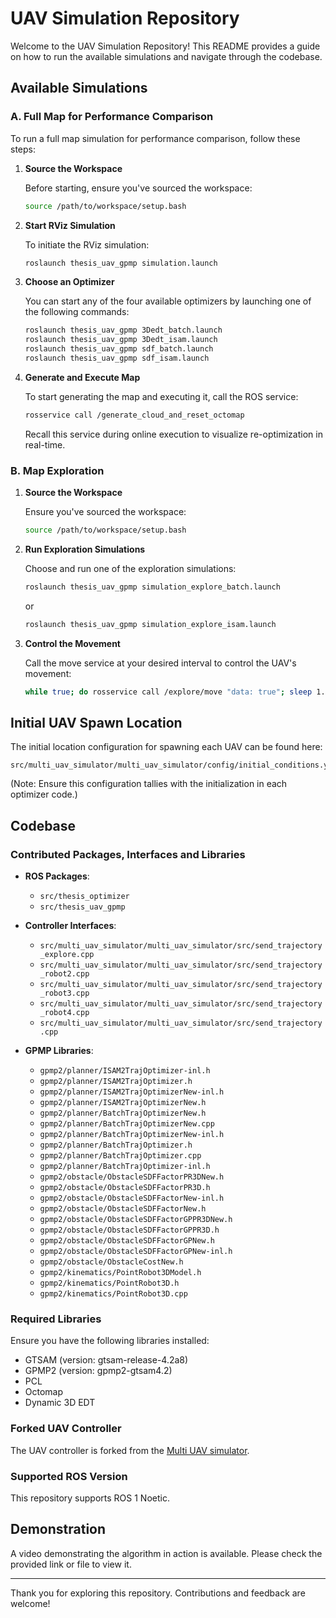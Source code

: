 
# UAV Simulation Repository

Welcome to the UAV Simulation Repository! This README provides a guide on how to run the available simulations and navigate through the codebase.

## Available Simulations

### A. Full Map for Performance Comparison

To run a full map simulation for performance comparison, follow these steps:

1. **Source the Workspace**
   
   Before starting, ensure you've sourced the workspace:
   ```bash
   source /path/to/workspace/setup.bash
   ```

2. **Start RViz Simulation**
   
   To initiate the RViz simulation:
   ```bash
   roslaunch thesis_uav_gpmp simulation.launch
   ```

3. **Choose an Optimizer**

   You can start any of the four available optimizers by launching one of the following commands:
   ```bash
   roslaunch thesis_uav_gpmp 3Dedt_batch.launch
   roslaunch thesis_uav_gpmp 3Dedt_isam.launch
   roslaunch thesis_uav_gpmp sdf_batch.launch
   roslaunch thesis_uav_gpmp sdf_isam.launch
   ```

4. **Generate and Execute Map**

   To start generating the map and executing it, call the ROS service:
   ```bash
   rosservice call /generate_cloud_and_reset_octomap
   ```
   Recall this service during online execution to visualize re-optimization in real-time.

### B. Map Exploration

1. **Source the Workspace**

   Ensure you've sourced the workspace:
   ```bash
   source /path/to/workspace/setup.bash
   ```

2. **Run Exploration Simulations**

   Choose and run one of the exploration simulations:
   ```bash
   roslaunch thesis_uav_gpmp simulation_explore_batch.launch
   ```
   or
   ```bash
   roslaunch thesis_uav_gpmp simulation_explore_isam.launch
   ```

3. **Control the Movement**

   Call the move service at your desired interval to control the UAV's movement:
   ```bash
   while true; do rosservice call /explore/move "data: true"; sleep 1.0; done
   ```

## Initial UAV Spawn Location

The initial location configuration for spawning each UAV can be found here:
```
src/multi_uav_simulator/multi_uav_simulator/config/initial_conditions.yaml
```
(Note: Ensure this configuration tallies with the initialization in each optimizer code.)

## Codebase

### Contributed Packages, Interfaces and Libraries

- **ROS Packages**:
  - `src/thesis_optimizer`
  - `src/thesis_uav_gpmp`

- **Controller Interfaces**:
  - `src/multi_uav_simulator/multi_uav_simulator/src/send_trajectory_explore.cpp`
  - `src/multi_uav_simulator/multi_uav_simulator/src/send_trajectory_robot2.cpp`
  - `src/multi_uav_simulator/multi_uav_simulator/src/send_trajectory_robot3.cpp`
  - `src/multi_uav_simulator/multi_uav_simulator/src/send_trajectory_robot4.cpp`
  - `src/multi_uav_simulator/multi_uav_simulator/src/send_trajectory.cpp`

- **GPMP Libraries**:
  - `gpmp2/planner/ISAM2TrajOptimizer-inl.h`
  - `gpmp2/planner/ISAM2TrajOptimizer.h`
  - `gpmp2/planner/ISAM2TrajOptimizerNew-inl.h`
  - `gpmp2/planner/ISAM2TrajOptimizerNew.h`
  - `gpmp2/planner/BatchTrajOptimizerNew.h`
  - `gpmp2/planner/BatchTrajOptimizerNew.cpp`
  - `gpmp2/planner/BatchTrajOptimizerNew-inl.h`
  - `gpmp2/planner/BatchTrajOptimizer.h`
  - `gpmp2/planner/BatchTrajOptimizer.cpp`
  - `gpmp2/planner/BatchTrajOptimizer-inl.h`
  - `gpmp2/obstacle/ObstacleSDFFactorPR3DNew.h`
  - `gpmp2/obstacle/ObstacleSDFFactorPR3D.h`
  - `gpmp2/obstacle/ObstacleSDFFactorNew-inl.h`
  - `gpmp2/obstacle/ObstacleSDFFactorNew.h`
  - `gpmp2/obstacle/ObstacleSDFFactorGPPR3DNew.h`
  - `gpmp2/obstacle/ObstacleSDFFactorGPPR3D.h`
  - `gpmp2/obstacle/ObstacleSDFFactorGPNew.h`
  - `gpmp2/obstacle/ObstacleSDFFactorGPNew-inl.h`
  - `gpmp2/obstacle/ObstacleCostNew.h`
  - `gpmp2/kinematics/PointRobot3DModel.h`
  - `gpmp2/kinematics/PointRobot3D.h`
  - `gpmp2/kinematics/PointRobot3D.cpp`

### Required Libraries

Ensure you have the following libraries installed:

- GTSAM (version: gtsam-release-4.2a8)
- GPMP2 (version: gpmp2-gtsam4.2)
- PCL
- Octomap 
- Dynamic 3D EDT 

### Forked UAV Controller 

The UAV controller is forked from the [Multi UAV simulator](https://github.com/malintha/multi_uav_simulator#mavswarm-a-lightweight-multi-aerial-vehicle-simulator).

### Supported ROS Version

This repository supports ROS 1 Noetic.

## Demonstration

A video demonstrating the algorithm in action is available. Please check the provided link or file to view it.

---

Thank you for exploring this repository. Contributions and feedback are welcome!
